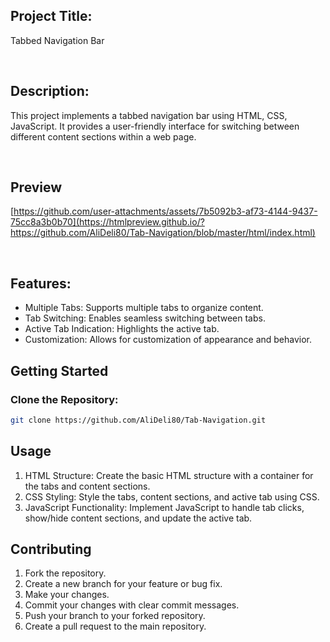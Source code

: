 ## Project Title: 

Tabbed Navigation Bar

<br>

## Description:

This project implements a tabbed navigation bar using HTML, CSS, JavaScript. It provides a user-friendly interface for switching between different content sections within a web page.

<br>

## Preview


[https://github.com/user-attachments/assets/7b5092b3-af73-4144-9437-75cc8a3b0b70](https://htmlpreview.github.io/?https://github.com/AliDeli80/Tab-Navigation/blob/master/html/index.html)

<br>

## Features:

- Multiple Tabs: Supports multiple tabs to organize content.
- Tab Switching: Enables seamless switching between tabs.
- Active Tab Indication: Highlights the active tab.
- Customization: Allows for customization of appearance and behavior.



<!-- GETTING STARTED -->
## Getting Started

### Clone the Repository:

  ```sh
  git clone https://github.com/AliDeli80/Tab-Navigation.git
  ```



<!-- USAGE EXAMPLES -->
## Usage

1. HTML Structure: Create the basic HTML structure with a container for the tabs and content sections.
2. CSS Styling: Style the tabs, content sections, and active tab using CSS.
3. JavaScript Functionality: Implement JavaScript to handle tab clicks, show/hide content sections, and update the active tab.



## Contributing
1.  Fork the repository.
2.  Create a new branch for your feature or bug fix.
3.  Make your changes.
4.  Commit your changes with clear commit messages.
5.  Push your branch to your forked repository.
6.  Create a pull request to the main repository.   
